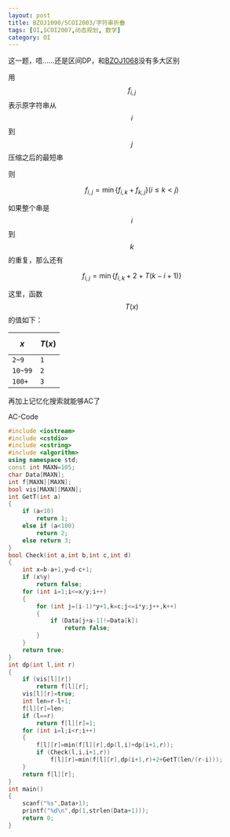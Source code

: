 ```yaml
---
layout: post
title: BZOJ1090/SCOI2003/字符串折叠
tags: [OI,SCOI2007,动态规划, 数学]
category: OI
---
```


这一题，唔……还是区间DP，和[BZOJ1068](/oi/2014/01/13/bzoj1068/)没有多大区别

用$$f_{i,j}$$表示原字符串从$$i$$到$$j$$压缩之后的最短串

则

$$f_{i,j}=\min\{f_{i,k}+f_{k,j}\}(i\le k < j)$$

如果整个串是$$i$$到$$k$$的重复，那么还有

$$f_{i,j}=\min\{f_{i,k}+2+T(k-i+1)\}$$

这里，函数$$T(x)$$的值如下：

$$x$$  |$$T(x)$$
-------|--------
`2~9`  |  `1`
`10~99`|  `2`
`100+ `|  `3`

再加上记忆化搜索就能够AC了

AC-Code

```cpp
#include <iostream>
#include <cstdio>
#include <cstring>
#include <algorithm>
using namespace std;
const int MAXN=105;
char Data[MAXN];
int f[MAXN][MAXN];
bool vis[MAXN][MAXN];
int GetT(int a)
{
    if (a<10)
        return 1;
    else if (a<100)
        return 2;
    else return 3;
}
bool Check(int a,int b,int c,int d)
{
    int x=b-a+1,y=d-c+1;
    if (x%y)
        return false;
    for (int i=1;i<=x/y;i++)
    {
        for (int j=(i-1)*y+1,k=c;j<=i*y;j++,k++)
        {
            if (Data[j+a-1]!=Data[k])
                return false;
        }
    }
    return true;
}
int dp(int l,int r)
{
    if (vis[l][r])
        return f[l][r];
    vis[l][r]=true;
    int len=r-l+1;
    f[l][r]=len;
    if (l==r)
        return f[l][r]=1;
    for (int i=l;i<r;i++)
    {
        f[l][r]=min(f[l][r],dp(l,i)+dp(i+1,r));
        if (Check(l,i,i+1,r))
            f[l][r]=min(f[l][r],dp(i+1,r)+2+GetT(len/(r-i)));
    }
    return f[l][r];
}
int main()
{
    scanf("%s",Data+1);
    printf("%d\n",dp(1,strlen(Data+1)));
    return 0;
}
```
